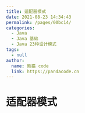```yaml
---
title: 适配器模式
date: 2021-08-23 14:34:43
permalink: /pages/00bc14/
categories: 
  - Java
  - Java 基础
  - Java 23种设计模式
tags: 
  - null
author: 
  name: 熊猫 code
  link: https://pandacode.cn
---
```

# 适配器模式